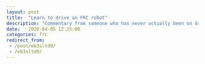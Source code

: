 ```yaml
---
layout: post
title:  "Learn to drive an FRC robot"
description: "Commentary from someone who has never actually been on drive team"
date:   2020-04-05 12:25:00
categories: frc
redirect_from: 
 - /post/eb3sltd9/
 - /eb3sltd9/
---
```


